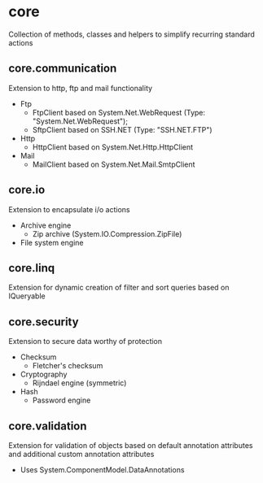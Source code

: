 # core
Collection of methods, classes and helpers to simplify recurring standard actions

## core.communication
Extension to http, ftp and mail functionality

* Ftp
	* FtpClient based on System.Net.WebRequest (Type: "System.Net.WebRequest");
	* SftpClient based on SSH.NET (Type: "SSH.NET.FTP")
* Http
	* HttpClient based on System.Net.Http.HttpClient
* Mail
	* MailClient based on System.Net.Mail.SmtpClient

## core.io
Extension to encapsulate i/o actions

* Archive engine
    * Zip archive (System.IO.Compression.ZipFile)
* File system engine
	
## core.linq
Extension for dynamic creation of filter and sort queries based on IQueryable

## core.security
Extension to secure data worthy of protection

* Checksum
	* Fletcher's checksum
* Cryptography
	* Rijndael engine (symmetric)
* Hash
	* Password engine

## core.validation
Extension for validation of objects based on default annotation attributes and additional custom annotation attributes

* Uses System.ComponentModel.DataAnnotations